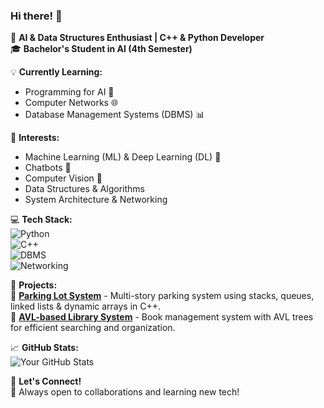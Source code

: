 ### Hi there! 👋  

🚀 **AI & Data Structures Enthusiast | C++ & Python Developer**  
🎓 **Bachelor's Student in AI (4th Semester)**  

💡 **Currently Learning:**  
- Programming for AI 🤖  
- Computer Networks 🌐  
- Database Management Systems (DBMS) 📊  

📌 **Interests:**  
- Machine Learning (ML) & Deep Learning (DL) 🧠  
- Chatbots 🤖  
- Computer Vision 👀  
- Data Structures & Algorithms  
- System Architecture & Networking  

💻 **Tech Stack:**  
![Python](https://img.shields.io/badge/Python-3776AB?style=for-the-badge&logo=python&logoColor=white)  
![C++](https://img.shields.io/badge/C++-00599C?style=for-the-badge&logo=cplusplus&logoColor=white)  
![DBMS](https://img.shields.io/badge/DBMS-%23000000.svg?style=for-the-badge)  
![Networking](https://img.shields.io/badge/Networking-%23FF6F00.svg?style=for-the-badge)  

📂 **Projects:**  
🔹 **[Parking Lot System](#)** - Multi-story parking system using stacks, queues, linked lists & dynamic arrays in C++.  
🔹 **[AVL-based Library System](#)** - Book management system with AVL trees for efficient searching and organization.  

📈 **GitHub Stats:**  
![Your GitHub Stats](https://github-readme-stats.vercel.app/api?username=Waizdev&show_icons=true&theme=radical)  

🔗 **Let's Connect!**  
🚀 Always open to collaborations and learning new tech!  
